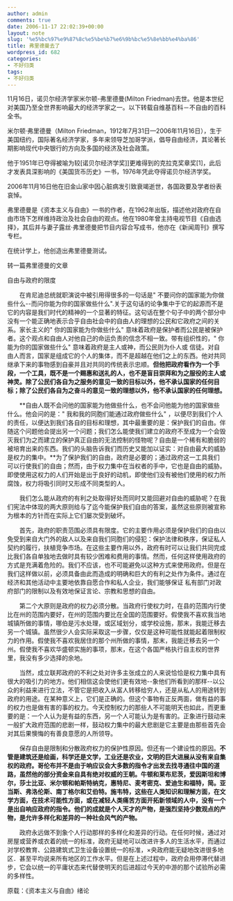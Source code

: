 ```yaml
---
author: admin
comments: true
date: 2006-11-17 22:02:39+00:00
layout: note
slug: '%e5%bc%97%e9%87%8c%e5%be%b7%e6%9b%bc%e5%8e%bb%e4%ba%86'
title: 弗里德曼去了
wordpress_id: 682
categories:
- 不好归类
tags:
- 不好归类
---
```


11月16日，诺贝尔经济学家米尔顿-弗里德曼(Milton Friedman)去世。他是本世纪对美国乃至全世界影响最大的经济学家之一。以下转载自维基百科－不自由的百科全书。

米尔顿·弗里德曼（Milton Friedman，1912年7月31日—2006年11月16日），生于美国纽约，国际著名经济学家，多年来领导芝加哥学派，倡导自由经济，其论著长期影响现代中央银行的方向及多国的经济及社会政策。

他于1951年已夺得被喻为较[诺贝尔经济学奖]]更难得到的克拉克奖章奖[1]，此后才发表具深影响的《美国货币历史》一书，1976年凭此夺得诺贝尔经济学奖。

2006年11月16日他在旧金山家中因心脏病发引致衰竭逝世，各国政要及学者纷表哀悼。

弗里德曼是《资本主义与自由》一书的作者，在1962年出版，描述他对政府在自由市场下怎样维持政治及社会自由的观点。他在1980年曾主持电视节目《自由选择》，其后并与妻子露丝·弗里德曼把节目内容合写成书，他亦在《新闻周刊》撰写专栏。

在统计学上，他创造出弗里德曼测试。

转一篇弗里德曼的文章

自由与政府的限度
 
　　在肯尼迪总统就职演说中被引用得很多的一句话是" 不要问你的国家能为你做些什么--而问你能为你的国家做些什么".关于这句话的论争集中于它的起源而不是它的内容是我们时代的精神的一个显著的特征。这句话在整个句子中的两个部分中没有一个能正确地表示合乎自由社会中的自由人的理想的公民和它政府之间的关系。家长主义的" 你的国家能为你做些什么" 意味着政府是保护者而公民是被保护者。这个观点和自由人对他自己的命运负责的信念不相一致。带有组织性的，" 你能为你的国家做些什么" 意味着政府是主人或神，而公民则为仆人或
信徒。对自由人而言，国家是组成它的个人的集体，而不是超越在他们之上的东西。他对共同继承下来的事物感到自豪并且对共同的传统表示忠顺。**但他把政府看作为一个手段，一个工具，既不是一个赐惠和送礼的人，也不是盲目崇拜和为之服役的主人或神灵。除了公民们各自为之服务的意见一致的目标以外，他不承认国家的任何目标；除了公民们各自为之奋斗的意见一致的理想以外，他不承认国家的任何理想。**
 
　　**自由人既不会问他的国家能为他做些什么，也不会问他能为他的国家做些什么。他会问的是：" 我和我的同胞们能通过政府做些什么" ，以便尽到我们个人的责任，以便达到我们各自的目标和理想，其中最重要的是：保护我们的自由。伴随这个问题他会提出另一个问题；我们怎么能使我们建立的政府不至成为一个会毁灭我们为之而建立的保护真正自由的无法控制的怪物呢？自由是一个稀有和脆弱的被培育出来的东西。我们的头脑告诉我们而历史又能加以证实：对自由最大的威胁是权力的集中。**为了保护我们的自由，政府是必要的；通过政府这一工具我们可以行使我们的自由；然而，由于权力集中在当权者的手中，它也是自由的威胁。即使使用这权力的人们开始是出于良好的动机，即使他们没有被他们使用的权力所腐蚀，权力将吸引同时又形成不同类型的人。
 
　　我们怎么能从政府的有利之处取得好处而同时又能回避对自由的威胁呢？在我们宪法中体现的两大原则给与了迄今能保护我们自由的答案，虽然这些原则被宣称为根本的方针而在实际上它们屡次受到破坏。
 
　　首先，政府的职责范围必须具有限度。它的主要作用必须是保护我们的自由以免受到来自大门外的敌人以及来自我们同胞们的侵犯：保护法律和秩序，保证私人契约的履行，扶植竞争市场。在这些主要作用以外，政府有时可以让我们共同完成比我们各自单独地去做时具有较少困难和费用的事情。然而，任何这样使用政府的方式是充满着危险的。我们不应该，也不可能避免以这种方式来使用政府。但是在我们这样做以前，必须具备由此而造成的明确和巨大的有利之处作为条件。通过在经济和其他活动中主要地依靠自愿合作和私人企业，我们能够保证
私有部门对政府部门的限制以及有效地保证言论、宗教和思想的自由。
 
　　第二个大原则是政府的权力必须分散。当政府行使权力时，在县的范围内行使比在州的范围内要好，在州的范围内要比在全国的范围要好。假使我不喜欢我当地城镇所做的事情，哪伯是污水处理，或区域划分，或学校设施，那末，我能迁移去另一个城镇。虽然很少人会实际采取这一步骤，仅仅是这种可能性就能起着限制权力的作用。假使我不喜欢我居住的那个州所做的事情，那末，我能迁移去另一个州。假使我不喜欢华盛顿实施的事项，那末，在这个各国严格执行自主权的世界里，我没有多少选择的余地。
 
　　当然，成立联邦政府的不利之处对许多主张成立的人来说恰恰是权力集中具有很大的吸引力的地方。他们相信这会使他们更有效地--象他们所看到的那样--以公众的利益来进行立法，不管它是把收入从富人转移给穷人，还是从私人的用途转到政府的用途。在某种意义上，它们是正确的。但这个事物有正反两面，做有益的事的权力也是做有害的事的权力。今天控制权力的那些人不可能明天也如此，而更重要的是：一个人认为是有益的东西，另一个人可能认为是有害的。正象进行鼓动来一般扩大政府范围的悲剧一样，鼓动权力集中的最大悲剧是它主要是由那些首先会对其后果懊悔的有善良意愿的人所领导。
 
　　保存自由是限制和分散政府权力的保护性原因。但还有一个建设性的原因。**不管是建筑还是绘画，科学还是文学，工业还是农业，文明的巨大进展从没有来自集权的政府。哥伦布并不是由于响应议会大多数的指令才出发去找寻通往中国的道路，虽然他的部分资金来自具有绝对权威的王朝。牛顿和莱布尼茨，爱因斯坦和博尔，莎士比亚、米尔顿和帕斯特纳克，惠特尼、麦考密克、爱迪生和福特，简。亚当斯、弗洛伦斯、南丁格尔和艾伯特。施韦特，这些在人类知识和理解方面，在文学方面，在技术可能性方面，或在减轻人类痛苦方面开拓新领域的人中，没有一个是出自响应政府的指令。他们的成就是个人天才的产物，是强烈坚持少数观点的产物，是允许多样化和差异的一种社会风气的产物。**
 
　　政府永远做不到象个人行动那样的多样化和差异的行动。在任何时候，通过对房屋或营养或衣着的统一的标准，政府无疑地可以改进许多人的生活水平，而通过对学校教育、公路建筑式卫生设备设置统一的标准，×央政府能无疑地改进很多地区．甚至平均说来所有地区的工作水平。但是在上述过程中，政府会用停滞代替进步，它会以统一的平庸状态来代替使明天的后进超过今天的中游的那个试验所必需的多样性。
 
原载：《资本主义与自由》绪论
